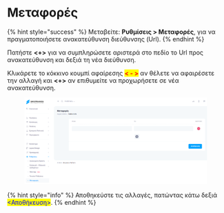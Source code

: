 # Μεταφορές

{% hint style="success" %}
Μεταβείτε: **Ρυθμίσεις > Μεταφορές**, για να πραγματοποιήσετε ανακατεύθυνση διεύθυνσης (Url).
{% endhint %}

Πατήστε **<+>** για να συμπληρώσετε αριστερά στο πεδίο το Url προς ανακατεύθυνση και δεξιά τη νέα διεύθυνση.

Κλικάρετε το κόκκινο κουμπί αφαίρεσης <mark style="color:red;">**< - >**</mark> αν θέλετε να αφαιρέσετε την αλλαγή και **<+>** αν επιθυμείτε να προχωρήσετε σε νέα ανακατεύθυνση.

<figure><img src="../.gitbook/assets/ScreenHunter 116 (1).png" alt=""><figcaption></figcaption></figure>

{% hint style="info" %}
Αποθηκεύστε τις αλλαγές, πατώντας κάτω δεξιά <mark style="color:blue;"><Αποθήκευση></mark>.
{% endhint %}
